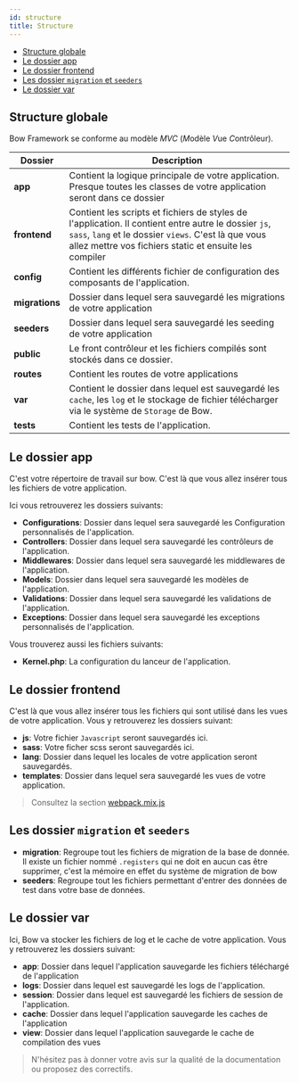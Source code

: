 ```yaml
---
id: structure
title: Structure
---
```


- [Structure globale](#structure-globale)
- [Le dossier app](#le-dossier-app)
- [Le dossier frontend](#le-dossier-frontend)
- [Les dossier `migration` et `seeders`](#les-dossier-migration-et-seeders)
- [Le dossier var](#le-dossier-var)

## Structure globale

Bow Framework se conforme au modèle *MVC* (*M*odèle *V*ue *C*ontrôleur).

| Dossier | Description |
|---------|-------------|
| __app__ | Contient la logique principale de votre application. Presque toutes les classes de votre application seront dans ce dossier |
| __frontend__ | Contient les scripts et fichiers de styles de l'application. Il contient entre autre le dossier `js`, `sass`, `lang` et le dossier `views`. C'est là que vous allez mettre vos fichiers static et ensuite les compiler |
| __config__ | Contient les différents fichier de configuration des composants de l'application. |
| __migrations__ | Dossier dans lequel sera sauvegardé les migrations de votre application |
| __seeders__ | Dossier dans lequel sera sauvegardé les seeding de votre application |
| __public__ | Le front contrôleur et les fichiers compilés sont stockés dans ce dossier. |
| __routes__ | Contient les routes de votre applications |
| __var__ | Contient le dossier dans lequel est sauvegardé les `cache`, les `log` et le stockage de fichier télécharger via le système de `Storage` de Bow.|
| __tests__ | Contient les tests de l'application. |

## Le dossier app

C'est votre répertoire de travail sur bow. C'est là que vous allez insérer tous les fichiers de votre application.

Ici vous retrouverez les dossiers suivants:

- __Configurations__: Dossier dans lequel sera sauvegardé les Configuration personnalisés de l'application.
- __Controllers__: Dossier dans lequel sera sauvegardé les contrôleurs de l'application.
- __Middlewares__: Dossier dans lequel sera sauvegardé les middlewares de l'application.
- __Models__: Dossier dans lequel sera sauvegardé les modèles de l'application.
- __Validations__: Dossier dans lequel sera sauvegardé les validations de l'application.
- __Exceptions__: Dossier dans lequel sera sauvegardé les exceptions personnalisés de l'application.

Vous trouverez aussi les fichiers suivants:

- __Kernel.php__: La configuration du lanceur de l'application.

## Le dossier frontend

C'est là que vous allez insérer tous les fichiers qui sont utilisé dans les vues de votre application. Vous y retrouverez les dossiers suivant:

- __js__: Votre fichier `Javascript` seront sauvegardés ici.
- __sass__: Votre ficher scss seront sauvegardés ici.
- __lang__: Dossier dans lequel les locales de votre application seront sauvegardés.
- __templates__: Dossier dans lequel sera sauvegardé les vues de votre application.

> Consultez la section [webpack.mix.js](./frontend)

## Les dossier `migration` et `seeders`

- __migration__: Regroupe tout les fichiers de migration de la base de donnée. Il existe un fichier nommé `.registers` qui ne doit en aucun cas être supprimer, c'est la mémoire en effet du système de migration de bow
- __seeders__: Regroupe tout les fichiers permettant d'entrer des données de test dans votre base de données.

## Le dossier var

Ici, Bow va stocker les fichiers de log et le cache de votre application. Vous y retrouverez les dossiers suivant:

- __app__: Dossier dans lequel l'application sauvegarde les fichiers téléchargé de l'application
- __logs__: Dossier dans lequel est sauvegardé les logs de l'application.
- __session__: Dossier dans lequel est sauvegardé les fichiers de session de l'application.
- __cache__: Dossier dans lequel l'application sauvegarde les caches de l'application
- __view__: Dossier dans lequel l'application sauvegarde le cache de compilation des vues

> N'hésitez pas à donner votre avis sur la qualité de la documentation ou proposez des correctifs.
